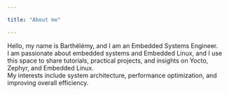 ```yaml
---

title: "About me"

---
```


Hello, my name is Barthélémy, and I am an Embedded Systems Engineer.  
I am passionate about embedded systems and Embedded Linux, and I use this space to share tutorials, practical projects, and insights on Yocto, Zephyr, and Embedded Linux.  
My interests include system architecture, performance optimization, and improving overall efficiency.




